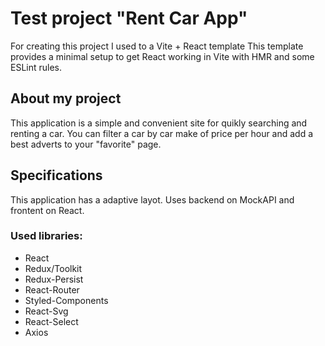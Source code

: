 # Test project "Rent Car App"
For creating this project I used to a Vite + React template
This template provides a minimal setup to get React working in Vite with HMR and some ESLint rules.
## About my project
This application is a simple and convenient site for quikly searching and renting a car.
You can filter a car by car make of price per hour and add a best adverts to your "favorite" page.
## Specifications
This application has a adaptive layot. Uses backend on MockAPI and frontent on React.
### Used libraries:
- React
- Redux/Toolkit
- Redux-Persist
- React-Router
- Styled-Components
- React-Svg
- React-Select
- Axios
  
